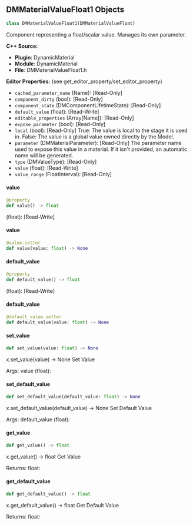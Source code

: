 ## DMMaterialValueFloat1 Objects

```python
class DMMaterialValueFloat1(DMMaterialValueFloat)
```

Component representing a float/scalar value. Manages its own parameter.

**C++ Source:**

- **Plugin**: DynamicMaterial
- **Module**: DynamicMaterial
- **File**: DMMaterialValueFloat1.h

**Editor Properties:** (see get_editor_property/set_editor_property)

- ``cached_parameter_name`` (Name):  [Read-Only]
- ``component_dirty`` (bool):  [Read-Only]
- ``component_state`` (DMComponentLifetimeState):  [Read-Only]
- ``default_value`` (float):  [Read-Write]
- ``editable_properties`` (Array[Name]):  [Read-Only]
- ``expose_parameter`` (bool):  [Read-Only]
- ``local`` (bool):  [Read-Only] True: The value is local to the stage it is used in.
  False: The value is a global value owned directly by the Model.
- ``parameter`` (DMMaterialParameter):  [Read-Only] The parameter name used to expose this value in a material.
  If it isn't provided, an automatic name will be generated.
- ``type`` (DMValueType):  [Read-Only]
- ``value`` (float):  [Read-Write]
- ``value_range`` (FloatInterval):  [Read-Only]

<a id="unreal.DMMaterialValueFloat1.value"></a>

#### value

```python
@property
def value() -> float
```

(float):  [Read-Write]

<a id="unreal.DMMaterialValueFloat1.value"></a>

#### value

```python
@value.setter
def value(value: float) -> None
```

<a id="unreal.DMMaterialValueFloat1.default_value"></a>

#### default_value

```python
@property
def default_value() -> float
```

(float):  [Read-Write]

<a id="unreal.DMMaterialValueFloat1.default_value"></a>

#### default_value

```python
@default_value.setter
def default_value(value: float) -> None
```

<a id="unreal.DMMaterialValueFloat1.set_value"></a>

#### set_value

```python
def set_value(value: float) -> None
```

x.set_value(value) -> None
Set Value

Args:
    value (float):

<a id="unreal.DMMaterialValueFloat1.set_default_value"></a>

#### set_default_value

```python
def set_default_value(default_value: float) -> None
```

x.set_default_value(default_value) -> None
Set Default Value

Args:
    default_value (float):

<a id="unreal.DMMaterialValueFloat1.get_value"></a>

#### get_value

```python
def get_value() -> float
```

x.get_value() -> float
Get Value

Returns:
    float:

<a id="unreal.DMMaterialValueFloat1.get_default_value"></a>

#### get_default_value

```python
def get_default_value() -> float
```

x.get_default_value() -> float
Get Default Value

Returns:
    float:

<a id="unreal.DMMaterialValueFloat2"></a>